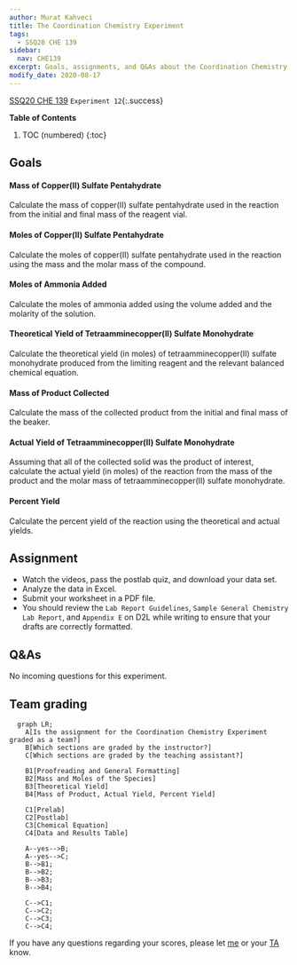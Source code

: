 ```yaml
---
author: Murat Kahveci
title: The Coordination Chemistry Experiment
tags: 
  - SSQ20 CHE 139
sidebar:
  nav: CHE139  
excerpt: Goals, assignments, and Q&As about the Coordination Chemistry Experiment.
modify_date: 2020-08-17
---
```

<a class="button button--outline-success button--pill button--xs" href="/tpv">SSQ20 CHE 139</a>
`Experiment 12`{:.success}

__Table of Contents__

1. TOC (numbered)
{:toc}

## Goals

#### Mass of Copper(II) Sulfate Pentahydrate

Calculate the mass of copper(II) sulfate pentahydrate used in the reaction from the initial and final mass of the reagent vial.

#### Moles of Copper(II) Sulfate Pentahydrate

Calculate the moles of copper(II) sulfate pentahydrate used in the reaction using the mass and the molar mass of the compound.

#### Moles of Ammonia Added

Calculate the moles of ammonia added using the volume added and the molarity of the solution.

#### Theoretical Yield of Tetraamminecopper(II) Sulfate Monohydrate

Calculate the theoretical yield (in moles) of tetraamminecopper(II) sulfate monohydrate produced from the limiting reagent and the relevant balanced chemical equation.

#### Mass of Product Collected

Calculate the mass of the collected product from the initial and final mass of the beaker.

#### Actual Yield of Tetraamminecopper(II) Sulfate Monohydrate

Assuming that all of the collected solid was the product of interest, calculate the actual yield (in moles) of the reaction from the mass of the product and the molar mass of tetraamminecopper(II) sulfate monohydrate.

#### Percent Yield

Calculate the percent yield of the reaction using the theoretical and actual yields.

## Assignment

- Watch the videos, pass the postlab quiz, and download your data set.
- Analyze the data in Excel.
- Submit your worksheet in a PDF file.
- You should review the `Lab Report Guidelines`, `Sample General Chemistry Lab Report`, and `Appendix E` on D2L while writing to ensure that your drafts are correctly formatted.

## Q&As

No incoming questions for this experiment.

## Team grading

```mermaid
  graph LR;
    A[Is the assignment for the Coordination Chemistry Experiment graded as a team?]
    B[Which sections are graded by the instructor?]
    C[Which sections are graded by the teaching assistant?]

    B1[Proofreading and General Formatting]
    B2[Mass and Moles of the Species]
    B3[Theoretical Yield]
    B4[Mass of Product, Actual Yield, Percent Yield]

    C1[Prelab]
    C2[Postlab]
    C3[Chemical Equation]
    C4[Data and Results Table]

    A--yes-->B;
    A--yes-->C;
    B-->B1;
    B-->B2;
    B-->B3;
    B-->B4;

    C-->C1;
    C-->C2;
    C-->C3;
    C-->C4;
```

If you have any questions regarding your scores, please let [me](mailto:mkahveci@depaul.edu) or your [TA](mailto:brownt1129@gmail.com) know.